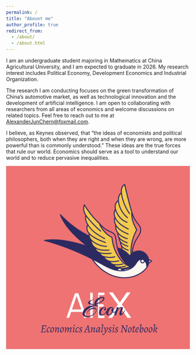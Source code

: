 ```yaml
---
permalink: /
title: "Abount me"
author_profile: true
redirect_from: 
  - /about/
  - /about.html
---
```


I am an undergraduate student majoring in Mathematics at China Agricultural University, and I am expected to graduate in 2026. My research interest includes Political Economy, Development Economics and Industrial Organization. 

The research I am conducting focuses on the green transformation of China’s automotive market, as well as technological innovation and the development of artificial intelligence. I am open to collaborating with researchers from all areas of economics and welcome discussions on related topics. Feel free to reach out to me at AlexanderJunChern@foxmail.com.

I believe, as Keynes observed, that “the ideas of economists and political philosophers, both when they are right and when they are wrong, are more powerful than is commonly understood.” These ideas are the true forces that rule our world. Economics should serve as a tool to understand our world and to reduce pervasive inequalities. 

![My open source project AlEconX](/images/AlEconX.png)
